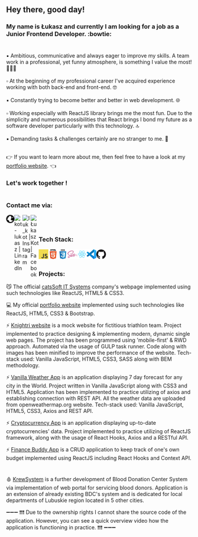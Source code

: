 ## Hey there, good day!

### My name is Łukasz and currently I am looking for a job as a Junior Frontend Developer. :bowtie:

#

▪️ Ambitious, communicative and always eager to improve my skills. A team work in a professional, yet funny atmosphere, is something I value the most! 👩🏾‍💻
<br/>
<br/>
▫️ At the beginning of my professional career I've acquired experience working with both back-end and front-end. 🤓
<br/>
<br/>
▪️ Constantly trying to become better and better in web development. 🌐
<br/>
<br/>
▫️ Working especially with ReactJS library brings me the most fun. Due to the simplicity and numerous possibilities that React brings I bond my future as a software developer particularly with this technology. 🔝
<br/>
<br/>
▪️ Demanding tasks & challenges certainly are no stranger to me. 💪
<br/>
<br/>

👉 If you want to learn more about me, then feel free to have a look at my [portfolio website]. 👈

### Let's work together !

#

### Contact me via:

[<img align="left" alt="lukaszkot.biz" width="22px" src="https://raw.githubusercontent.com/iconic/open-iconic/master/svg/globe.svg" />][portfolio website]
[<img align="left" alt="kot-lukasz | LinkedIn" width="22px" src="https://cdn.jsdelivr.net/npm/simple-icons@v3/icons/linkedin.svg" />][linkedin]
[<img align="left" alt="luk_kot | Instagram" width="22px" src="https://cdn.jsdelivr.net/npm/simple-icons@v3/icons/instagram.svg" />][instagram]
[<img align="left" alt="Łukasz Kot | Facebook" width="22px" src="https://cdn.jsdelivr.net/npm/simple-icons@v3/icons/facebook.svg" />][facebook]

<br/>

#

### Tech Stack:

<img align="left" alt="JavaScript" width="26px" src="https://raw.githubusercontent.com/github/explore/80688e429a7d4ef2fca1e82350fe8e3517d3494d/topics/javascript/javascript.png" />
<img align="left" alt="HTML5" width="26px" src="https://raw.githubusercontent.com/github/explore/80688e429a7d4ef2fca1e82350fe8e3517d3494d/topics/html/html.png" />
<img align="left" alt="CSS3" width="26px" src="https://raw.githubusercontent.com/github/explore/80688e429a7d4ef2fca1e82350fe8e3517d3494d/topics/css/css.png" />
<img align="left" alt="Sass" width="26px" src="https://raw.githubusercontent.com/github/explore/80688e429a7d4ef2fca1e82350fe8e3517d3494d/topics/sass/sass.png" />
<img align="left" alt="React" width="26px" src="https://raw.githubusercontent.com/github/explore/80688e429a7d4ef2fca1e82350fe8e3517d3494d/topics/react/react.png" />
<img align="left" alt="Visual Studio Code" width="26px" src="https://raw.githubusercontent.com/github/explore/80688e429a7d4ef2fca1e82350fe8e3517d3494d/topics/visual-studio-code/visual-studio-code.png" />
<img align="left" alt="GitHub" width="26px" src="https://raw.githubusercontent.com/github/explore/78df643247d429f6cc873026c0622819ad797942/topics/github/github.png" />

<br />

#

### Projects:

😼 The official [catsSoft IT Systems] company's webpage implemented using such technologies like ReactJS, HTML5 & CSS3.

💻 My official [portfolio website] implemented using such technologies like ReactJS, HTML5, CSS3 & Bootstrap.

⚡ [Knightri website] is a mock website for fictitious triathlon team. Project implemented to practice designing & implementing modern, dynamic single web pages. The project has been programmed using 'mobile-first' & RWD approach. Automated via the usage of GULP task runner. Code along with images has been minified to improve the performance of the website. Tech-stack used: Vanilla JavaScript, HTML5, CSS3, SASS along with BEM methodology.

⚡ [Vanilla Weather App] is an application displaying 7 day forecast for any city in the World. Project written in Vanilla JavaScript along with CSS3 and HTML5. Application has been implemented to practice utilizing of axios and establishing connection with REST API. All the weather data are uploaded from openweathermap.org website. Tech-stack used: Vanilla JavaScript, HTML5, CSS3, Axios and REST API.

⚡ [Cryptocurrency App] is an application displaying up-to-date cryptocurrencies' data. Project implemented to practice utilizing of ReactJS framework, along with the usage of React Hooks, Axios and a RESTful API.

⚡ [Finance Buddy App] is a CRUD application to keep track of one's own budget implemented using ReactJS including React Hooks and Context API.

#

🩸 [KrewSystem] is a further development of Blood Donation Center System via implementation of web portal for servicing blood donors. Application is an extension of already existing BDC's system and is dedicated for local departments of Lubuskie region located in 5 other cities.

➖➖➖ ❗❗❗ Due to the ownership rights I cannot share the source code of the application. However, you can see a quick overview video how the application is functioning in practice. ❗❗❗ ➖➖➖

#

[catsSoft IT Systems]: https://catssoft.pl
[portfolio website]: https://lukaszkot.biz
[Knightri website]: https://knightri.pl
[Vanilla Weather App]: https://lkot.github.io/vanilla-weather-app/
[Cryptocurrency App]: https://lkot.github.io/currency-react-app/
[Finance Buddy App]: https://lkot.github.io/finance-buddy-app/
[instagram]: https://www.instagram.com/luk_kot/
[linkedin]: https://www.linkedin.com/in/kot-lukasz/
[facebook]: https://www.facebook.com/kicirrus/
[hotmail]: https://www.lukasz.kot@hotmail.com
[KrewSystem.Sms]: https://vimeo.com/555818973
[KrewSystem]: https://vimeo.com/584767575

